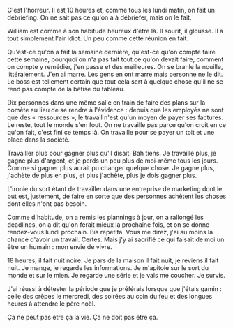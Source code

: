 <!-- 
.. title: Une autre vérité — épisode 1
.. slug: une-autre-verite-episode-1
.. date: 2013-11-02 22:45:16+01:00
.. tags: Fiction, Une autre vérité
.. category: 
.. link: 
.. description: 
.. type: text
-->

C'est l'horreur. Il est 10 heures et, comme tous les lundi matin, on fait un débriefing. On ne sait pas ce qu'on a à débriefer, mais on le fait.

William est comme à son habitude heureux d'être là. Il sourit, il glousse. Il a tout simplement l'air idiot. Un peu comme cette réunion en fait.

Qu'est-ce qu'on a fait la semaine dernière, qu'est-ce qu'on compte faire cette semaine, pourquoi on n'a pas fait tout ce qu'on devait faire, comment on compte y remédier, j'en passe et des meilleures. On se branle la nouille, littéralement. J'en ai marre. Les gens en ont marre mais personne ne le dit. Le boss est tellement certain que tout cela sert à quelque chose qu'il ne se rend pas compte de la bêtise du tableau. 

Dix personnes dans une même salle en train de faire des plans sur la comète au lieu de se rendre à l'évidence : depuis que les employés ne sont que des « ressources », le travail n'est qu'un moyen de payer ses factures. Le reste, tout le monde s'en fout. On ne travaille pas parce qu'on croit en ce qu'on fait, c'est fini ce temps là. On travaille pour se payer un toit et une place dans la société. 

Travailler plus pour gagner plus qu'il disait. Bah tiens. Je travaille plus, je gagne plus d'argent, et je perds un peu plus de moi-même tous les jours. Comme si gagner plus aurait pu changer quelque chose. Je gagne plus, j'achète de plus en plus, et plus j'achète, plus je dois gagner plus.

L'ironie du sort étant de travailler dans une entreprise de marketing dont le but est, justement, de faire en sorte que des personnes achètent les choses dont elles n'ont pas besoin.

Comme d'habitude, on a remis les plannings à jour, on a rallongé les deadlines, on a dit qu'on ferait mieux la prochaine fois, et on se donne rendez-vous lundi prochain. Bis repetita. Vous me direz, j'ai au moins la chance d'avoir un travail. Certes. Mais j'y ai sacrifié ce qui faisait de moi un être un humain : mon envie de vivre.

18 heures, il fait nuit noire. Je pars de la maison il fait nuit, je reviens il fait nuit. Je mange, je regarde les informations. Je m'apitoie sur le sort du monde et sur le mien. Je regarde une série et je vais me coucher. Je survis.

J'ai réussi à détester la période que je préférais lorsque que j'étais gamin : celle des crêpes le mercredi, des soirées au coin du feu et des longues heures à attendre le père noël.

Ça ne peut pas être ça la vie. Ça ne doit pas être ça.
